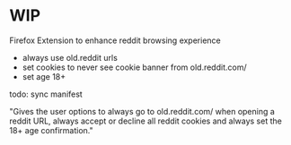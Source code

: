 # WIP

Firefox Extension to enhance reddit browsing experience

- always use old.reddit urls
- set cookies to never see cookie banner from old.reddit.com/
- set age 18+

todo: sync manifest

"Gives the user options to always go to old.reddit.com/ when opening a reddit URL, always accept or decline all reddit cookies and always set the 18+ age confirmation."
